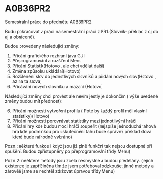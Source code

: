 A0B36PR2
========

Semestrální práce do předmětu A0B36PR2

Budu pokračovat v práci na semestrální práci z PR1.(Slovník- překlad z cj do aj a obráceně).

Budou provedeny následující změny:

1. Přidání grafického rozhraní java GUI
2. Přeprogramování a rozšíření Menu
3. Přidání Statistik(Hotovo , ale chci udělat další)
4. Změna způsobu ukládání(Hotovo)
5. Rozčlenění slov do jednotlivých slovníků a přidání nových slov(Hotovo , až na ta slova)
6. Přidávání nových slovníku a mazaní (Hotovo)

Následující změny chci provést ale nevím jestly je dokončím ( výše uvedené změny budou mít přednost):

6. Přidání možnosti vytvoření profilu ( Poté by každý profil měl vlastní statistiky)(Hotovo)
7. Přidání možnosti porovnávat statistiky  mezi jednotlivými hráči
8. Přidání hry kde budou moci hráči soupeřit (nejspíše jednoduchá tahová hra kde podmínkou pro uskutečnění tahu bude
správný překlad slova které bude náhodně vybráno)

Pozn.: některé funkce i když jsou již plně funkční tak nejsou dostupné při spušění. Budou zpřístupněny po
přeprogramování třídy Menu)

Pozn.2: neěkteré metody jsou zcela nesmyslné a  budou předělány. (jejich existence je zapříčiněna tím že jsem potřeboval 
odzkoušet jinné metody a zárověň jsme se nechtěl zdržovat úpravou třídy Menu) 
